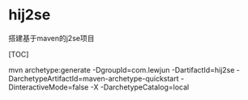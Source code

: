 # hij2se
搭建基于maven的j2se项目

[TOC]

mvn archetype:generate -DgroupId=com.lewjun -DartifactId=hij2se -DarchetypeArtifactId=maven-archetype-quickstart -DinteractiveMode=false -X -DarchetypeCatalog=local

